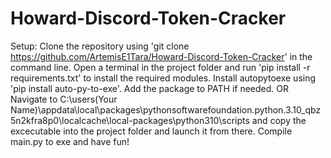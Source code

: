 # Howard-Discord-Token-Cracker
Setup:
Clone the repository using 'git clone https://github.com/ArtemisE1Tara/Howard-Discord-Token-Cracker' in the command line.
Open a terminal in the project folder and run 'pip install -r requirements.txt' to install the required modules.
Install autopytoexe using 'pip install auto-py-to-exe'.
Add the package to PATH if needed.
OR
Navigate to  C:\users\(Your Name)\appdata\local\packages\pythonsoftwarefoundation.python.3.10_qbz5n2kfra8p0\localcache\local-packages\python310\scripts and copy the excecutable into the project folder and launch it from there.
Compile main.py to exe and have fun!
